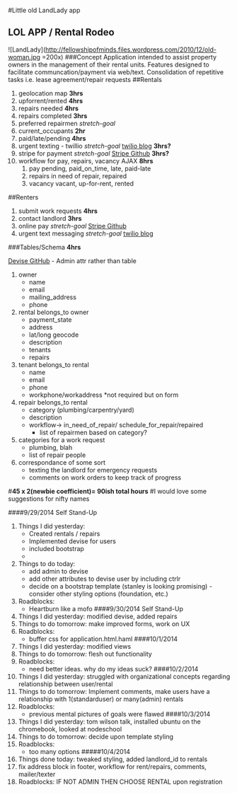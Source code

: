 #Little old LandLady app
## LOL APP / Rental Rodeo
![LandLady](http://fellowshipofminds.files.wordpress.com/2010/12/old-woman.jpg =200x)
###Concept
	Application intended to assist property owners in the management of their rental units. Features designed to facilitate communcation/payment via web/text. Consolidation of repetitive tasks i.e. lease agreement/repair requests 
##Rentals
1. geolocation map
**3hrs**
2. upforrent/rented
**4hrs**
3. repairs needed
**4hrs**
4. repairs completed
**3hrs**
5. preferred repairmen *stretch-goal*    	
6. current_occupants
**2hr**
7. paid/late/pending
**4hrs**
8. urgent texting - twillio *stretch-goal* [twilio blog](https://www.twilio.com/blog/2014/02/twilio-on-rails-integrating-twilio-with-your-rails-4-app.html "a guide for twilio and rails 4")
**3hrs?**
9. stripe for payment *stretch-goal* [Stripe Github](https://github.com/stripe/stripe-ruby)
**3hrs?**
10. workflow for pay, repairs, vacancy AJAX
**8hrs**
	1. pay
		pending, paid_on_time, late, paid-late
	2. repairs
		in need of repair, repaired
	3. vacancy
		vacant, up-for-rent, rented

##Renters
1. submit work requests
**4hrs**
2. contact landlord
**3hrs**
3. online pay *stretch-goal* [Stripe Github](https://github.com/stripe/stripe-ruby)
4. urgent text messaging *stretch-goal* [twilio blog](https://www.twilio.com/blog/2014/02/twilio-on-rails-integrating-twilio-with-your-rails-4-app.html "a guide for twilio and rails 4")

###Tables/Schema
**4hrs**

[Devise GitHub](https://github.com/plataformatec/devise) - Admin attr rather than table


1. owner 
	- name
	- email
	- mailing_address
  	- phone
2. rental belongs_to owner
	- payment_state
	- address
	- lat/long geocode
	- description
	- tenants
	- repairs
3. tenant belongs_to rental
  	- name
  	- email
  	- phone
  	- workphone/workaddress *not required but on form
4. repair belongs_to rental
	- category (plumbing/carpentry/yard)
	- description
	- workflow-> in_need_of_repair/	schedule_for_repair/repaired
		- list of repairmen based on category?
5. categories for a work request
	- plumbing, blah
	- list of repair people
6. correspondance of some sort
	- texting the landlord for emergency requests
	- comments on work orders to keep track of progress

#**45 x 2(newbie coefficient)= 90ish total hours**
#I would love some suggestions for nifty names

####9/29/2014 Self Stand-Up
1. Things I did yesterday:
	- Created rentals / repairs
	- Implemented devise for users
	- included bootstrap
	-
2. Things to do today:
	- add admin to devise
	- add other attributes to devise user by including ctrlr
	- decide on a bootstrap template (stanley is looking promising)
	-consider other styling options (foundation, etc.)
3. Roadblocks:
	- Heartburn like a mofo
####9/30/2014 Self Stand-Up
1. Things I did yesterday: modified devise, added repairs
2. Things to do tomorrow: make improved forms, work on UX
3. Roadblocks:
	- buffer css for application.html.haml
####10/1/2014
1. Things I did yesterday: modified views
2. Things to do tomorrow: flesh out functionality
3. Roadblocks:
	- need better ideas. why do my ideas suck?
####10/2/2014
1. Things I did yesterday: struggled with organizational concepts regarding relationship between user/rental
2. Things to do tomorrow: Implement comments, make users have a relationship with 1(standarduser) or many(admin) rentals
3. Roadblocks:
	- previous mental pictures of goals were flawed
####10/3/2014
1. Things I did yesterday: tom wilson talk, installed ubuntu on the chromebook, looked at nodeschool
2. Things to do tomorrow: decide upon template styling
3. Roadblocks:
	- too many options
#####10/4/2014
1. Things done today: tweaked styling, added landlord_id to rentals
2. fix address block in footer, workflow for rent/repairs, comments, mailer/texter
3. Roadblocks: IF NOT ADMIN THEN CHOOSE RENTAL upon registration	
